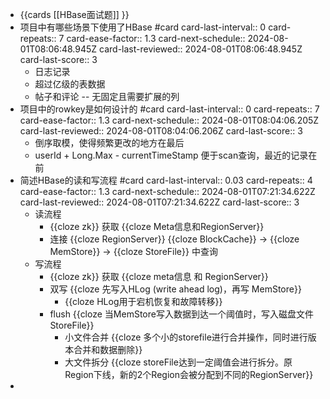 - {{cards [[HBase面试题]] }}
- 项目中有哪些场景下使用了HBase #card
  card-last-interval:: 0
  card-repeats:: 7
  card-ease-factor:: 1.3
  card-next-schedule:: 2024-08-01T08:06:48.945Z
  card-last-reviewed:: 2024-08-01T08:06:48.945Z
  card-last-score:: 3
	- 日志记录
	- 超过亿级的表数据
	- 帖子和评论 -- 无固定且需要扩展的列
- 项目中的rowkey是如何设计的 #card
  card-last-interval:: 0
  card-repeats:: 7
  card-ease-factor:: 1.3
  card-next-schedule:: 2024-08-01T08:04:06.205Z
  card-last-reviewed:: 2024-08-01T08:04:06.206Z
  card-last-score:: 3
	- 倒序取模，使得频繁更改的地方在最后
	- userId + Long.Max - currentTimeStamp 便于scan查询，最近的记录在前
- 简述HBase的读和写流程 #card
  card-last-interval:: 0.03
  card-repeats:: 4
  card-ease-factor:: 1.3
  card-next-schedule:: 2024-08-01T07:21:34.622Z
  card-last-reviewed:: 2024-08-01T07:21:34.622Z
  card-last-score:: 3
	- 读流程
		- {{cloze zk}} 获取 {{cloze Meta信息和RegionServer}}
		- 连接 {{cloze RegionServer}} {{cloze BlockCache}} -> {{cloze MemStore}} -> {{cloze StoreFile}} 中查询
	- 写流程
		- {{cloze zk}} 获取 {{cloze meta信息 和 RegionServer}}
		- 双写 {{cloze 先写入HLog (write ahead log)，再写 MemStore}}
			- {{cloze HLog用于宕机恢复和故障转移}}
		- flush {{cloze 当MemStore写入数据到达一个阈值时，写入磁盘文件 StoreFile}}
			- 小文件合并 {{cloze 多个小的storefile进行合并操作，同时进行版本合并和数据删除}}
			- 大文件拆分 {{cloze storeFile达到一定阈值会进行拆分。原Region下线，新的2个Region会被分配到不同的RegionServer}}
-